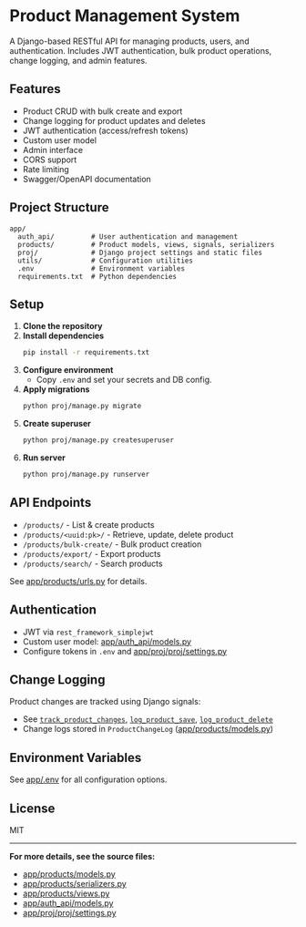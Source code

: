 # Product Management System

A Django-based RESTful API for managing products, users, and authentication. Includes JWT authentication, bulk product operations, change logging, and admin features.

## Features

- Product CRUD with bulk create and export
- Change logging for product updates and deletes
- JWT authentication (access/refresh tokens)
- Custom user model
- Admin interface
- CORS support
- Rate limiting
- Swagger/OpenAPI documentation

## Project Structure

```
app/
  auth_api/         # User authentication and management
  products/         # Product models, views, signals, serializers
  proj/             # Django project settings and static files
  utils/            # Configuration utilities
  .env              # Environment variables
  requirements.txt  # Python dependencies
```

## Setup

1. **Clone the repository**
2. **Install dependencies**
   ```sh
   pip install -r requirements.txt
   ```
3. **Configure environment**
   - Copy `.env` and set your secrets and DB config.
4. **Apply migrations**
   ```sh
   python proj/manage.py migrate
   ```
5. **Create superuser**
   ```sh
   python proj/manage.py createsuperuser
   ```
6. **Run server**
   ```sh
   python proj/manage.py runserver
   ```

## API Endpoints

- `/products/` - List & create products
- `/products/<uuid:pk>/` - Retrieve, update, delete product
- `/products/bulk-create/` - Bulk product creation
- `/products/export/` - Export products
- `/products/search/` - Search products

See [app/products/urls.py](app/products/urls.py) for details.

## Authentication

- JWT via `rest_framework_simplejwt`
- Custom user model: [app/auth_api/models.py](app/auth_api/models.py)
- Configure tokens in `.env` and [app/proj/proj/settings.py](app/proj/proj/settings.py)

## Change Logging

Product changes are tracked using Django signals:
- See [`track_product_changes`](app/products/signals.py), [`log_product_save`](app/products/signals.py), [`log_product_delete`](app/products/signals.py)
- Change logs stored in `ProductChangeLog` ([app/products/models.py](app/products/models.py))

## Environment Variables

See [app/.env](app/.env) for all configuration options.



## License

MIT

---

**For more details, see the source files:**
- [app/products/models.py](app/products/models.py)
- [app/products/serializers.py](app/products/serializers.py)
- [app/products/views.py](app/products/views.py)
- [app/auth_api/models.py](app/auth_api/models.py)
- [app/proj/proj/settings.py](app/proj/proj/settings.py)